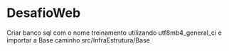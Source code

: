 # DesafioWeb

Criar banco sql com o nome treinamento utilizando utf8mb4_general_ci e importar a Base caminho src/InfraEstrutura/Base
